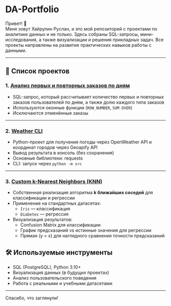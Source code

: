 # DA-Portfolio
Привет! 👋  
Меня зовут Хайрулин Руслан, и это мой репозиторий с проектами по аналитике данных и не только. Здесь собраны SQL-запросы, мини-исследования, а также визуализации и решения прикладных задач. Все проекты направлены на развитие практических навыков работы с данными.

---

## 📂 Список проектов

### 1. [Анализ первых и повторных заказов по дням](./first-vs-repeat-orders)
- SQL-запрос, который рассчитывает количество первых и повторных заказов пользователей по дням, а также долю каждого типа заказов
- Используются оконные функции (`ROW_NUMBER`, `SUM OVER`)
- Исключаются отменённые заказы

---

### 2. [Weather CLI](./weather)
- Python-проект для получения погоды через OpenWeather API и координат городов через Geoapify API
- Вывод результата в консоль (без сохранения)
- Основные библиотеки: requests
- CLI: запуск через `python -m src`

---

### 3. [Custom k-Nearest Neighbors (KNN)](./knn)
- Собственная реализация алгоритма **k ближайших соседей** для классификации и регрессии
- Применение на стандартных датасетах:
  - `Iris` — классификация
  - `Diabetes` — регрессия
- Визуализация результатов:
  - Confusion Matrix для классификации
  - График предсказаний vs истинные значения для регрессии
  - Прямая \(y = x\) для наглядного сравнения точности предсказаний
## 🛠 Используемые инструменты

- SQL (PostgreSQL), Python 3.10+
- Визуализация данных (в будущих проектах)
- Анализ пользовательского поведения
- Работа с реальными и учебными датасетами

---

Спасибо, что заглянули!
